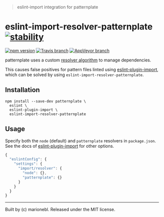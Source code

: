 > eslint-import integration for patternplate

# eslint-import-resolver-patternplate [![stability][0]][1]

[![npm version][6]][7] [![Travis branch][2]][3] [![AppVeyor branch][4]][5]

patternplate uses a custom [resolver algorithm](https://github.com/sinnerschrader/patternplate/blob/master/documentation/pattern-resolve-algorithm.md) to manage dependencies.

This causes false positives for pattern files linted using
[eslint-plugin-import](https://github.com/benmosher/eslint-plugin-import), which can be solved by using `eslint-import-resolver-patternplate`.

## Installation

```shell
npm install --save-dev patternplate \
  eslint \
  eslint-plugin-import \
  eslint-import-resolver-patternplate
```

## Usage

Specify both the `node` (default) and `patternplate` resolvers in `package.json`. See the docs of [eslint-plugin-import](https://github.com/benmosher/eslint-plugin-import#resolvers) for other options.

```js
{
  "eslintConfig": {
    "settings": {
      "import/resolver": {
        "node": {},
        "patternplate": {}
      }
    }
  }
}
```

---
Built by (c) marionebl. Released under the MIT license.


[0]: https://img.shields.io/badge/stability-experimental-orange.svg?style=flat-square
[1]: https://nodejs.org/api/documentation.html#documentation_stability_index
[2]: https://img.shields.io/travis/marionebl/eslint-import-resolver-patternplate/master.svg?style=flat-square
[3]: https://travis-ci.org/marionebl/eslint-import-resolver-patternplate
[4]: https://img.shields.io/appveyor/ci/marionebl/eslint-import-resolver-patternplate/master.svg?style=flat-square
[5]: https://ci.appveyor.com/project/marionebl/eslint-import-resolver-patternplate
[6]: https://img.shields.io/npm/v/eslint-import-resolver-patternplate.svg?style=flat-square
[7]: https://npmjs.org/package/eslint-import-resolver-patternplate
